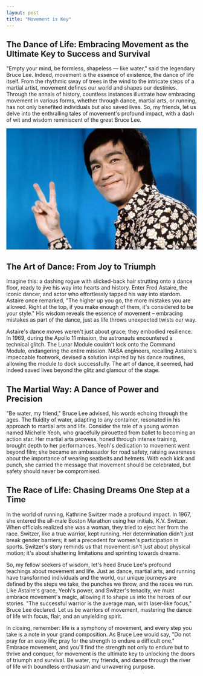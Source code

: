 ```yaml
---
layout: post
title: "Movement is Key"
---
```


## The Dance of Life: Embracing Movement as the Ultimate Key to Success and Survival

"Empty your mind, be formless, shapeless — like water," said the legendary Bruce Lee. Indeed, movement is the essence of existence, the dance of life itself. From the rhythmic sway of trees in the wind to the intricate steps of a martial artist, movement defines our world and shapes our destinies. Through the annals of history, countless instances illustrate how embracing movement in various forms, whether through dance, martial arts, or running, has not only benefited individuals but also saved lives. So, my friends, let us delve into the enthralling tales of movement's profound impact, with a dash of wit and wisdom reminiscent of the great Bruce Lee.


![image](images\lee.JPG)

## The Art of Dance: From Joy to Triumph

Imagine this: a dashing rogue with slicked-back hair strutting onto a dance floor, ready to jive his way into hearts and history. Enter Fred Astaire, the iconic dancer, and actor who effortlessly tapped his way into stardom. Astaire once remarked, "The higher up you go, the more mistakes you are allowed. Right at the top, if you make enough of them, it's considered to be your style." His wisdom reveals the essence of movement – embracing mistakes as part of the dance, just as life throws unexpected twists our way.

Astaire's dance moves weren't just about grace; they embodied resilience. In 1969, during the Apollo 11 mission, the astronauts encountered a technical glitch. The Lunar Module couldn't lock onto the Command Module, endangering the entire mission. NASA engineers, recalling Astaire's impeccable footwork, devised a solution inspired by his dance routines, allowing the module to dock successfully. The art of dance, it seemed, had indeed saved lives beyond the glitz and glamour of the stage.

## The Martial Way: A Dance of Power and Precision

"Be water, my friend," Bruce Lee advised, his words echoing through the ages. The fluidity of water, adapting to any container, resonated in his approach to martial arts and life. Consider the tale of a young woman named Michelle Yeoh, who gracefully pirouetted from ballet to becoming an action star. Her martial arts prowess, honed through intense training, brought depth to her performances. Yeoh's dedication to movement went beyond film; she became an ambassador for road safety, raising awareness about the importance of wearing seatbelts and helmets. With each kick and punch, she carried the message that movement should be celebrated, but safety should never be compromised.

## The Race of Life: Chasing Dreams One Step at a Time

In the world of running, Kathrine Switzer made a profound impact. In 1967, she entered the all-male Boston Marathon using her initials, K.V. Switzer. When officials realized she was a woman, they tried to eject her from the race. Switzer, like a true warrior, kept running. Her determination didn't just break gender barriers; it set a precedent for women's participation in sports. Switzer's story reminds us that movement isn't just about physical motion; it's about shattering limitations and sprinting towards dreams.

So, my fellow seekers of wisdom, let's heed Bruce Lee's profound teachings about movement and life. Just as dance, martial arts, and running have transformed individuals and the world, our unique journeys are defined by the steps we take, the punches we throw, and the races we run. Like Astaire's grace, Yeoh's power, and Switzer's tenacity, we must embrace movement's magic, allowing it to shape us into the heroes of our stories. "The successful warrior is the average man, with laser-like focus," Bruce Lee declared. Let us be warriors of movement, mastering the dance of life with focus, flair, and an unyielding spirit.

In closing, remember: life is a symphony of movement, and every step you take is a note in your grand composition. As Bruce Lee would say, "Do not pray for an easy life; pray for the strength to endure a difficult one." Embrace movement, and you'll find the strength not only to endure but to thrive and conquer, for movement is the ultimate key to unlocking the doors of triumph and survival. Be water, my friends, and dance through the river of life with boundless enthusiasm and unwavering purpose.